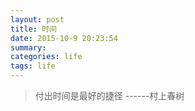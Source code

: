 ```yaml
---
layout: post 
title: 时间
date: 2015-10-9 20:23:54
summary:
categories: life
tags: life
---
```


> 付出时间是最好的捷径
>                  ------村上春树
